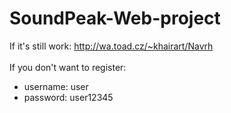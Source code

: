 # SoundPeak-Web-project
If it's still work: http://wa.toad.cz/~khairart/Navrh</br></br>
If you don't want to register:</br>
- username: user
- password: user12345
